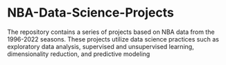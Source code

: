# NBA-Data-Science-Projects
The repository contains a series of projects based on NBA data from the 1996-2022 seasons.  These projects utilize data science practices such as exploratory data analysis, supervised and unsupervised learning, dimensionality reduction, and predictive modeling
